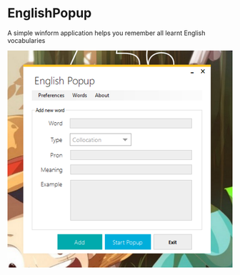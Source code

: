 # EnglishPopup
A simple winform application helps you remember all learnt English vocabularies

![Image](/images/image1.png?raw=true "Main interface")
